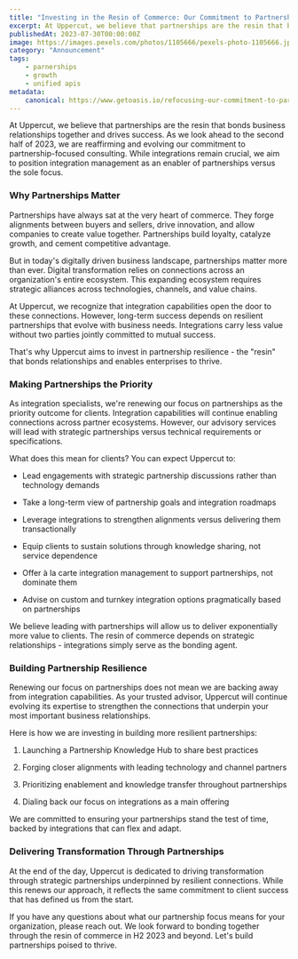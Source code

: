 ```yaml
---
title: "Investing in the Resin of Commerce: Our Commitment to Partnerships in H2 2023"
excerpt: At Uppercut, we believe that partnerships are the resin that bonds business relationships together and drives success.
publishedAt: 2023-07-30T00:00:00Z
image: https://images.pexels.com/photos/1105666/pexels-photo-1105666.jpeg?auto=compress&cs=tinysrgb&w=1260&h=750&dpr=2
category: "Announcement"
tags: 
    - parnerships
    - growth
    - unified apis
metadata:
    canonical: https://www.getoasis.io/refocusing-our-commitment-to-partnerships
---
```


At Uppercut, we believe that partnerships are the resin that bonds business relationships together and drives success. As we look ahead to the second half of 2023, we are reaffirming and evolving our commitment to partnership-focused consulting. While integrations remain crucial, we aim to position integration management as an enabler of partnerships versus the sole focus.

### Why Partnerships Matter

Partnerships have always sat at the very heart of commerce. They forge alignments between buyers and sellers, drive innovation, and allow companies to create value together. Partnerships build loyalty, catalyze growth, and cement competitive advantage.

But in today's digitally driven business landscape, partnerships matter more than ever. Digital transformation relies on connections across an organization's entire ecosystem. This expanding ecosystem requires strategic alliances across technologies, channels, and value chains.

At Uppercut, we recognize that integration capabilities open the door to these connections. However, long-term success depends on resilient partnerships that evolve with business needs. Integrations carry less value without two parties jointly committed to mutual success.

That's why Uppercut aims to invest in partnership resilience - the "resin" that bonds relationships and enables enterprises to thrive.

### Making Partnerships the Priority

As integration specialists, we're renewing our focus on partnerships as the priority outcome for clients. Integration capabilities will continue enabling connections across partner ecosystems. However, our advisory services will lead with strategic partnerships versus technical requirements or specifications.

What does this mean for clients? You can expect Uppercut to:

* Lead engagements with strategic partnership discussions rather than technology demands

* Take a long-term view of partnership goals and integration roadmaps

* Leverage integrations to strengthen alignments versus delivering them transactionally

* Equip clients to sustain solutions through knowledge sharing, not service dependence

* Offer à la carte integration management to support partnerships, not dominate them

* Advise on custom and turnkey integration options pragmatically based on partnerships

We believe leading with partnerships will allow us to deliver exponentially more value to clients. The resin of commerce depends on strategic relationships - integrations simply serve as the bonding agent.

### Building Partnership Resilience

Renewing our focus on partnerships does not mean we are backing away from integration capabilities. As your trusted advisor, Uppercut will continue evolving its expertise to strengthen the connections that underpin your most important business relationships.

Here is how we are investing in building more resilient partnerships:

1. Launching a Partnership Knowledge Hub to share best practices

2. Forging closer alignments with leading technology and channel partners

3. Prioritizing enablement and knowledge transfer throughout partnerships

4. Dialing back our focus on integrations as a main offering

We are committed to ensuring your partnerships stand the test of time, backed by integrations that can flex and adapt.

### Delivering Transformation Through Partnerships

At the end of the day, Uppercut is dedicated to driving transformation through strategic partnerships underpinned by resilient connections. While this renews our approach, it reflects the same commitment to client success that has defined us from the start.

If you have any questions about what our partnership focus means for your organization, please reach out. We look forward to bonding together through the resin of commerce in H2 2023 and beyond. Let's build partnerships poised to thrive.